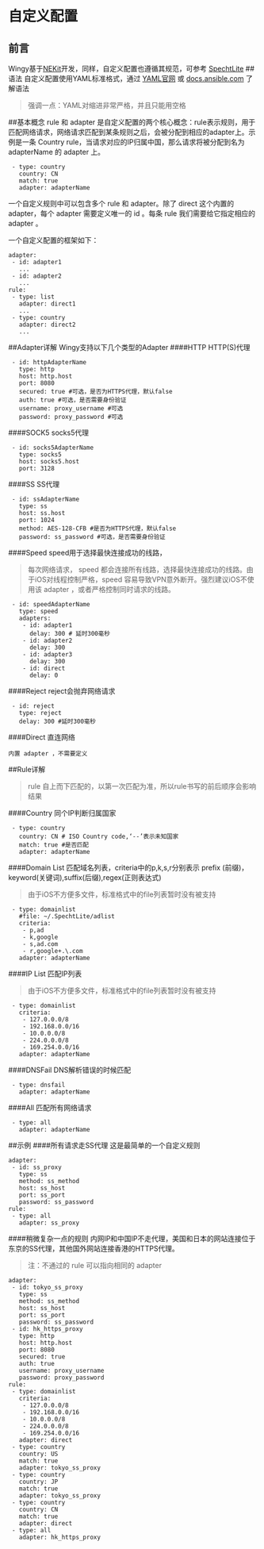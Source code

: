 # 自定义配置
## 前言
Wingy基于[NEKit](https://github.com/zhuhaow/NEKit)开发，同样，自定义配置也遵循其规范，可参考 [SpechtLite](https://github.com/zhuhaow/SpechtLite) 
##语法
自定义配置使用YAML标准格式，通过 [YAML官网](http://www.yaml.org/) 或 [docs.ansible.com](http://docs.ansible.com/ansible/YAMLSyntax.html) 了解语法

> 强调一点：YAML对缩进非常严格，并且只能用空格


##基本概念
rule 和 adapter 是自定义配置的两个核心概念：rule表示规则，用于匹配网络请求，网络请求匹配到某条规则之后，会被分配到相应的adapter上。示例是一条 Country rule，当请求对应的IP归属中国，那么请求将被分配到名为 adapterName 的 adapter 上。

```
 - type: country
   country: CN
   match: true
   adapter: adapterName
```
       
一个自定义规则中可以包含多个 rule 和 adapter。除了 direct 这个内置的 adapter，每个 adapter 需要定义唯一的 id 。每条 rule 我们需要给它指定相应的 adapter 。

一个自定义配置的框架如下：

```
adapter:
 - id: adapter1
   ...
 - id: adapter2
   ...
rule:
 - type: list
   adapter: direct1
   ...
 - type: country
   adapter: direct2
   ...
```
##Adapter详解
Wingy支持以下几个类型的Adapter
####HTTP
HTTP(S)代理

```
 - id: httpAdapterName
   type: http
   host: http.host
   port: 8080
   secured: true #可选，是否为HTTPS代理，默认false
   auth: true #可选，是否需要身份验证
   username: proxy_username #可选
   password: proxy_password #可选
```
####SOCK5
socks5代理

```
 - id: socks5AdapterName
   type: socks5
   host: socks5.host
   port: 3128
```
####SS
SS代理

```
 - id: ssAdapterName
   type: ss
   host: ss.host
   port: 1024
   method: AES-128-CFB #是否为HTTPS代理，默认false
   password: ss_password #可选，是否需要身份验证
```
####Speed
speed用于选择最快连接成功的线路，
>每次网络请求， speed 都会连接所有线路，选择最快连接成功的线路。由于iOS对线程控制严格，speed 容易导致VPN意外断开。强烈建议iOS不使用该 adapter ，或者严格控制同时请求的线路。

```
 - id: speedAdapterName
   type: speed
   adapters:
    - id: adapter1
      delay: 300 # 延时300毫秒
    - id: adapter2
      delay: 300
    - id: adapter3
      delay: 300
    - id: direct
      delay: 0
```
####Reject
reject会抛弃网络请求

```
 - id: reject
   type: reject
   delay: 300 #延时300毫秒
```
####Direct
直连网络

```
内置 adapter ，不需要定义
```
##Rule详解
>rule 自上而下匹配的，以第一次匹配为准，所以rule书写的前后顺序会影响结果

####Country
同个IP判断归属国家

```
 - type: country
   country: CN # ISO Country code,‘--’表示未知国家
   match: true #是否匹配
   adapter: adapterName
```
####Domain List
匹配域名列表，criteria中的p,k,s,r分别表示 prefix (前缀)，keyword(关键词),suffix(后缀),regex(正则表达式)

>由于iOS不方便多文件，标准格式中的file列表暂时没有被支持

```
 - type: domainlist
   #file: ~/.SpechtLite/adlist
   criteria:
    - p,ad
    - k,google
    - s,ad.com
    - r,google+.\.com
   adapter: adapterName
```

####IP List
匹配IP列表

>由于iOS不方便多文件，标准格式中的file列表暂时没有被支持

```
 - type: domainlist
   criteria:
    - 127.0.0.0/8
    - 192.168.0.0/16
    - 10.0.0.0/8
    - 224.0.0.0/8
    - 169.254.0.0/16
   adapter: adapterName
```
####DNSFail
DNS解析错误的时候匹配

```
 - type: dnsfail
   adapter: adapterName
```
####All
匹配所有网络请求

```
 - type: all
   adapter: adapterName
```
##示例
####所有请求走SS代理
这是最简单的一个自定义规则

```
adapter:
 - id: ss_proxy
   type: ss
   method: ss_method
   host: ss_host
   port: ss_port
   password: ss_password
rule:
 - type: all
   adapter: ss_proxy
```
####稍微复杂一点的规则
内网IP和中国IP不走代理，美国和日本的网站连接位于东京的SS代理，其他国外网站连接香港的HTTPS代理。
>注：不通过的 rule 可以指向相同的 adapter


```
adapter:
 - id: tokyo_ss_proxy
   type: ss
   method: ss_method
   host: ss_host
   port: ss_port
   password: ss_password
 - id: hk_https_proxy
   type: http
   host: http.host
   port: 8080
   secured: true
   auth: true
   username: proxy_username
   password: proxy_password
rule:
 - type: domainlist
   criteria:
    - 127.0.0.0/8
    - 192.168.0.0/16
    - 10.0.0.0/8
    - 224.0.0.0/8
    - 169.254.0.0/16
   adapter: direct
 - type: country
   country: US
   match: true
   adapter: tokyo_ss_proxy
 - type: country
   country: JP
   match: true
   adapter: tokyo_ss_proxy
 - type: country
   country: CN
   match: true
   adapter: direct
 - type: all
   adapter: hk_https_proxy
```
